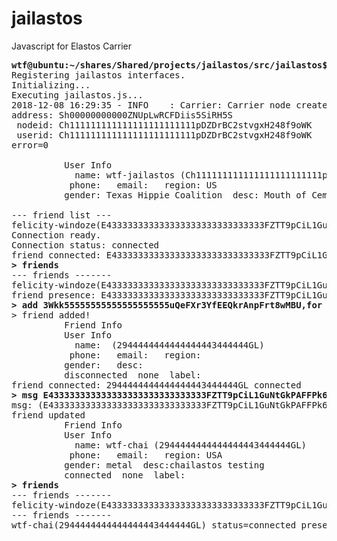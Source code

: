 # jailastos
Javascript for Elastos Carrier 

<pre>
<b>wtf@ubuntu:~/shares/Shared/projects/jailastos/src/jailastos$ jailastos</b>
Registering jailastos interfaces.
Initializing...
Executing jailastos.js...
2018-12-08 16:29:35 - INFO    : Carrier: Carrier node created.
address: Sh00000000000ZNUpLwRCFDiis5SiRH5S
 nodeid: Ch111111111111111111111111pDZDrBC2stvgxH248f9oWK
 userid: Ch111111111111111111111111pDZDrBC2stvgxH248f9oWK
error=0

          User Info
            name: wtf-jailastos (Ch111111111111111111111111pDZDrBC2stvgxH248f9oWK)
           phone:   email:   region: US
          gender: Texas Hippie Coalition  desc: Mouth of Cemetery Gates

--- friend list ---
felicity-windoze(E433333333333333333333333333333FZTT9pCiL1GuNtGkPAFFPk6TEoR7) status=disconnected presence=none
Connection ready.
Connection status: connected
friend connected: E433333333333333333333333333333FZTT9pCiL1GuNtGkPAFFPk6TEoR7 connected
<b>> friends</b>
--- friends -------
felicity-windoze(E433333333333333333333333333333FZTT9pCiL1GuNtGkPAFFPk6TEoR7) status=connected presence=none
friend presence: E433333333333333333333333333333FZTT9pCiL1GuNtGkPAFFPk6TEoR7 busy
<b>> add 3Wkk55555555555555555555uQeFXr3YfEEQkrAnpFrt8wMBU,for those about to rock</b>
> friend added!
          Friend Info
          User Info
            name:  (2944444444444444443444444GL)
           phone:   email:   region: 
          gender:   desc:
          disconnected  none  label: 
friend connected: 2944444444444444443444444GL connected
<b>> msg E433333333333333333333333333333FZTT9pCiL1GuNtGkPAFFPk6TEoR7,i was so much older then</b>
msg: (E433333333333333333333333333333FZTT9pCiL1GuNtGkPAFFPk6TEoR7) very well by reputation
friend updated
          Friend Info
          User Info
            name: wtf-chai (2944444444444444443444444GL)
           phone:   email:   region: USA
          gender: metal  desc:chailastos testing
          connected  none  label: 
<b>> friends</b>
--- friends -------
felicity-windoze(E433333333333333333333333333333FZTT9pCiL1GuNtGkPAFFPk6TEoR7) status=connected presence=none
--- friends -------
wtf-chai(2944444444444444443444444GL) status=connected presence=none

</pre>
